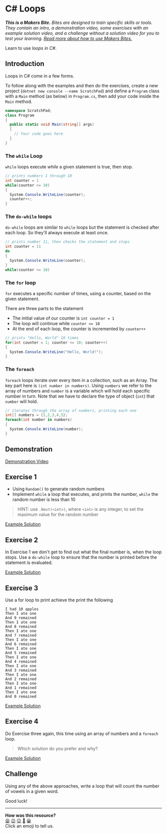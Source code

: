 # C# Loops

_**This is a Makers Bite.** Bites are designed to train specific skills or
tools. They contain an intro, a demonstration video, some exercises with an
example solution video, and a challenge without a solution video for you to test
your learning. [Read more about how to use Makers
Bites.](https://github.com/makersacademy/course/blob/main/labels/bites.md)_

<!-- OMITTED -->

Learn to use *loops in C#*.

## Introduction

Loops in C# come in a few forms.

To follow along with the examples and then do the exercises, create a new project (`dotnet new console --name ScratchPad`) and define a `Program` class with a `Main` method (as below) in `Program.cs`, then add your code inside the `Main` method.

```csharp
namespace ScratchPad;
class Program
{
  public static void Main(string[] args)
  {
    // Your code goes here
  }
}
```

### The `while` Loop
`while` loops execute _while_ a given statement is true, then stop.

```csharp
// prints numbers 1 through 10
int counter = 1
while(counter <= 10)
{
  System.Console.WriteLine(counter);
  counter++;
}
```

### The `do-while` loops
`do-while` loops are similar to `while` loops but the statement is checked after each loop. So they'll always execute at least once.

```csharp
// prints number 11, then checks the statement and stops
int counter = 11
do
{
  System.Console.WriteLine(counter);
}
while(counter <= 10)
```

### The `for` loop

`for` executes a specific number of times, using a counter, based on the given statement.

There are three parts to the statement
* The initial value of our counter is `int counter = 1`
* The loop will continue while `counter <= 10`
* At the end of each loop, the counter is incremented by `counter++`

```csharp
// prints "Hello, World" 10 times
for(int counter = 1; counter <= 10; counter++)
{
  System.Console.WriteLine("Hello, World!");
}
```

### The `foreach`

`foreach` loops iterate over every item in a collection, such as an Array. The key part here is `(int number in numbers)`. Using `numbers` we refer to the array of numbers and `number` is a variable which will hold each specific number in turn. Note that we have to declare the type of object (`int`) that `number` will hold.

```csharp
// iterates through the array of numbers, printing each one
int[] numbers = {1,2,3,4,5};
foreach(int number in numbers)
{
  System.Console.WriteLine(number);
}
```

## Demonstration

[Demonstration Video](https://youtu.be/YlXQaNUYzmk)

## Exercise 1

- Using `Random()` to generate random numbers
- Implement `while` a loop that executes, and prints the number, `while` the random number is less than 10

> HINT: use `.Next(<int>)`, where `<int>` is any integer, to set the maximum value for the random number

[Example Solution](https://youtu.be/_y9pItns1Y0)

## Exercise 2

In Exercise 1 we don't get to find out what the final number is, when the loop stops. Use a `do-while` loop to ensure that the number is printed before the statement is evaluated.

[Example Solution](https://youtu.be/GD8tsTySEnU)

## Exercise 3

Use a for loop to print achieve the print the following

```
I had 10 apples
Then I ate one
And 9 remained
Then I ate one
And 8 remained
Then I ate one
And 7 remained
Then I ate one
And 6 remained
Then I ate one
And 5 remained
Then I ate one
And 4 remained
Then I ate one
And 3 remained
Then I ate one
And 2 remained
Then I ate one
And 1 remained
Then I ate one
And 0 remained
```

[Example Solution](https://youtu.be/ctc7iyWYg5M)

## Exercise 4

Do Exercise three again, this time using an array of numbers and a `foreach` loop.

> Which solution do you prefer and why?

[Example Solution](https://youtu.be/R9C5jqKsdaE)

## Challenge

Using any of the above approaches, write a loop that will count the number of vowels in a given word.

Good luck!


<!-- BEGIN GENERATED SECTION DO NOT EDIT -->

---

**How was this resource?**  
[😫](https://airtable.com/shrUJ3t7KLMqVRFKR?prefill_Repository=makersacademy%2Fcsharp-fundamentals&prefill_File=main%2Fbites%2Floops_bite.md&prefill_Sentiment=😫) [😕](https://airtable.com/shrUJ3t7KLMqVRFKR?prefill_Repository=makersacademy%2Fcsharp-fundamentals&prefill_File=main%2Fbites%2Floops_bite.md&prefill_Sentiment=😕) [😐](https://airtable.com/shrUJ3t7KLMqVRFKR?prefill_Repository=makersacademy%2Fcsharp-fundamentals&prefill_File=main%2Fbites%2Floops_bite.md&prefill_Sentiment=😐) [🙂](https://airtable.com/shrUJ3t7KLMqVRFKR?prefill_Repository=makersacademy%2Fcsharp-fundamentals&prefill_File=main%2Fbites%2Floops_bite.md&prefill_Sentiment=🙂) [😀](https://airtable.com/shrUJ3t7KLMqVRFKR?prefill_Repository=makersacademy%2Fcsharp-fundamentals&prefill_File=main%2Fbites%2Floops_bite.md&prefill_Sentiment=😀)  
Click an emoji to tell us.

<!-- END GENERATED SECTION DO NOT EDIT -->
